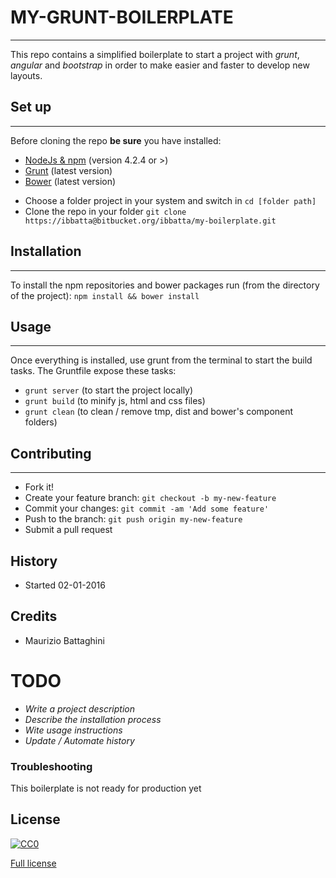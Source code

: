 # __MY-GRUNT-BOILERPLATE__
---

This repo contains a simplified boilerplate to start a project with *grunt*, *angular* and *bootstrap* in order to make easier and faster to develop new layouts.


## __Set up__
---

Before cloning the repo __be sure__ you have installed:

* [NodeJs & npm](http://nodejs.org/download/) (version 4.2.4 or >)
* [Grunt](http://gruntjs.com/getting-started) (latest version)
* [Bower](http://bower.io/) (latest version)

- Choose a folder project in your system and switch in `cd [folder path]`
- Clone the repo in your folder `git clone https://ibbatta@bitbucket.org/ibbatta/my-boilerplate.git`


## __Installation__
---

To install the npm repositories and bower packages run (from the directory of the project): `npm install && bower install`


## __Usage__
---

Once everything is installed, use grunt from the terminal to start the build tasks.
The Gruntfile expose these tasks:

- `grunt server` (to start the project locally)
- `grunt build` (to minify js, html and css files)
- `grunt clean` (to clean / remove tmp, dist and bower's component folders)


## __Contributing__
---

- Fork it!
- Create your feature branch: `git checkout -b my-new-feature`
- Commit your changes: `git commit -am 'Add some feature'`
- Push to the branch: `git push origin my-new-feature`
- Submit a pull request


## __History__

- Started 02-01-2016


## __Credits__

- Maurizio Battaghini


# __TODO__
- _Write a project description_
- _Describe the installation process_
- _Wite usage instructions_
- _Update / Automate history_


### __Troubleshooting__ ###

This boilerplate is not ready for production yet


## __License__

[![CC0](https://licensebuttons.net/p/zero/1.0/88x31.png)](http://creativecommons.org/publicdomain/zero/1.0/)

[Full license](LICENSE/)